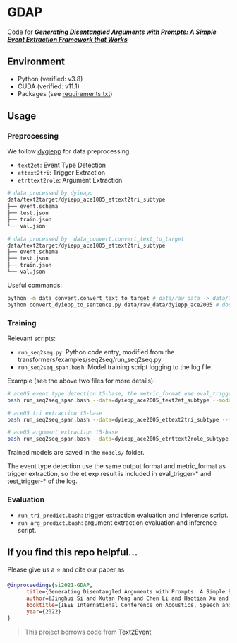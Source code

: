 # GDAP
Code for ***[Generating Disentangled Arguments with Prompts: A Simple Event Extraction Framework that Works](https://arxiv.org/abs/2110.04525)***

## Environment

- Python (verified: v3.8)
- CUDA (verified: v11.1)
- Packages (see [requirements.txt](./requirements.txt))

## Usage

### Preprocessing
We follow [dygiepp](https://github.com/dwadden/dygiepp) for data preprocessing.

- `text2et`: Event Type Detection
- `ettext2tri`: Trigger Extraction
- `etrttext2role`: Argument Extraction

```bash
# data processed by dyieapp
data/text2target/dyiepp_ace1005_ettext2tri_subtype
├── event.schema 
├── test.json
├── train.json
└── val.json

# data processed by  data_convert.convert_text_to_target
data/text2target/dyiepp_ace1005_ettext2tri_subtype
├── event.schema
├── test.json
├── train.json
└── val.json
```
Useful commands:

```bash
python -m data_convert.convert_text_to_target # data/raw_data -> data/text2target
python convert_dyiepp_to_sentence.py data/raw_data/dyiepp_ace2005 # doc -> sentence, used in evaluation
```

### Training
Relevant scripts:

- `run_seq2seq.py`: Python code entry, modified from the transformers/examples/seq2seq/run_seq2seq.py
- `run_seq2seq_span.bash`: Model training script logging to the log file.

Example (see the above two files for more details):

```bash
# ace05 event type detection t5-base, the metric_format use eval_trigger-F1 
bash run_seq2seq_span.bash --data=dyiepp_ace2005_text2et_subtype --model=t5-base --format=et --metric_format=eval_trigger-F1

# ace05 tri extraction t5-base
bash run_seq2seq_span.bash --data=dyiepp_ace2005_ettext2tri_subtype --model=t5-base --format=tri --metric_format=eval_trigger-F1

# ace05 argument extraction t5-base
bash run_seq2seq_span.bash --data=dyiepp_ace2005_etrttext2role_subtype --model=t5-base --format=role --metric_format=eval_role-F1

```

Trained models are saved in the `models/` folder.

The event type detection use the same output format and metric_format as trigger extraction, so the et exp result is included in eval_trigger-* and test_trigger-* of the log.

### Evaluation
- `run_tri_predict.bash`: trigger extraction evaluation and inference script.
- `run_arg_predict.bash`: argument extraction evaluation and inference script.

## If you find this repo helpful...
Please give us a :star: and cite our paper as
```bibtex
@inproceedings{si2021-GDAP,
      title={Generating Disentangled Arguments with Prompts: A Simple Event Extraction Framework that Works}, 
      author={Jinghui Si and Xutan Peng and Chen Li and Haotian Xu and Jianxin Li},
      booktitle={IEEE International Conference on Acoustics, Speech and Signal Processing (ICASSP)}, 
      year={2022}
}
```

> This project borrows code from [Text2Event](https://github.com/luyaojie/text2event)
